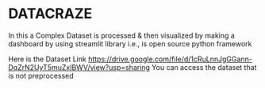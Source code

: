 # DATACRAZE
In this a Complex Dataset is processed &amp; then visualized by making a dashboard by using streamlit library i.e., is open source python framework

Here is the Dataset Link https://drive.google.com/file/d/1cRuLnnJgGGann-DqZrN2UyT5muZxIBWV/view?usp=sharing 
You can access the dataset that is not preprocessed 
